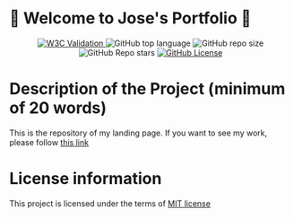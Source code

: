 # :wave: Welcome to Jose's Portfolio :wave:
<p align="center">
<a href="https://validator.nu/?doc=https://jlulloaa.github.io">
<img alt="W3C Validation" src="https://img.shields.io/w3c-validation/html?logo=w3c&style=plastic&targetUrl=https://jlulloaa.github.io">
</a>
  <img alt="GitHub top language" src="https://img.shields.io/github/languages/top/jlulloaa/jlulloaa.github.io?style=plastic">
  <img alt="GitHub repo size" src="https://img.shields.io/github/repo-size/jlulloaa/jlulloaa.github.io?color=yellow&style=plastic">
  <img alt="GitHub Repo stars" src="https://img.shields.io/github/stars/jlulloaa/jlulloaa.github.io?style=plastic">
  <a href="https://github.com/jlulloaa/jlulloaa.github.io/blob/main/LICENSE" target="_blank"> <img alt="GitHub License" src="https://img.shields.io/github/license/jlulloaa/jlulloaa.github.io?style=plastic"></a>
</p>


# Description of the Project (minimum of 20 words)

This is the repository of my landing page. If you want to see my work, please follow [this link](https://jlulloaa.github.io)

# License information
This project is licensed under the terms of <a href="https://github.com/jlulloaa/pacmen/blob/main/LICENSE" target="_blank"> MIT license </a>

